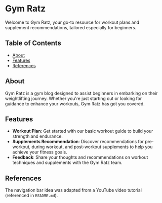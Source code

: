 # Gym Ratz

Welcome to Gym Ratz, your go-to resource for workout plans and supplement recommendations, tailored especially for beginners.

## Table of Contents

- [About](#about)
- [Features](#features)
- [References](#references)

## About

Gym Ratz is a gym blog designed to assist beginners in embarking on their weightlifting journey. Whether you're just starting out or looking for guidance to enhance your workouts, Gym Ratz has got you covered.

## Features

- **Workout Plan**: Get started with our basic workout guide to build your strength and endurance.
- **Supplements Recommendation**: Discover recommendations for pre-workout, during workout, and post-workout supplements to help you achieve your fitness goals.
- **Feedback**: Share your thoughts and recommendations on workout techniques and supplements with the Gym Ratz team.

## References

The navigation bar idea was adapted from a YouTube video tutorial (referenced in `README.md`).
